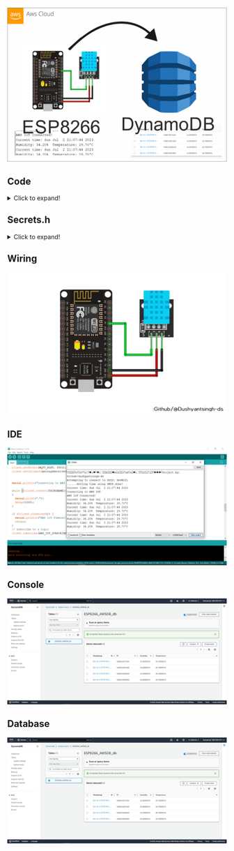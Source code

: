 
![ Circuit ](https://github.com/Dushyantsingh-ds/iot-projects/blob/main/Projects/Temperature%20%26%20Humidity%20Monitoring%20%26%20storing/Img/Posters1.jpg)


## Code 
<details>
  <summary>Click to expand!</summary>
  
```
/* This code is desgined by Dushyant singh
 *  You can follow me on Github for more such IoT and AI content: Github/@dushyantsingh-ds
 */
 
#include <ESP8266WiFi.h>
#include <WiFiClientSecure.h>
#include <PubSubClient.h>
#include <ArduinoJson.h>
#include <time.h>
#include "Secrets.h"
#include <DHT.h>
 
#define DHTPIN 2        // Digital pin connected to the DHT sensor
#define DHTTYPE DHT11   // DHT 11
 
DHT dht(DHTPIN, DHTTYPE);
 
float h ;
float t;
unsigned long lastMillis = 0;
unsigned long previousMillis = 0;
const long interval = 5000;
 
#define AWS_IOT_PUBLISH_TOPIC   "ESP8266_AWSDB/pub"
#define AWS_IOT_SUBSCRIBE_TOPIC "ESP8266_AWSDB/sub" 

 
WiFiClientSecure net;
 
BearSSL::X509List cert(cacert);
BearSSL::X509List client_crt(client_cert);
BearSSL::PrivateKey key(privkey);
 
PubSubClient client(net);
 
time_t now;
time_t nowish = 1510592825;
struct tm timeinfo;
 
void NTPConnect(void)
{
  Serial.print("Setting time using SNTP");
  configTime(TIME_ZONE * 3600, 0 * 3600, "pool.ntp.org", "time.nist.gov");
  now = time(nullptr);
  while (now < nowish)
  {
    delay(500);
    Serial.print(".");
    now = time(nullptr);
  }
  Serial.println("done!");

  gmtime_r(&now, &timeinfo);
  Serial.print("Current time: ");
  Serial.print(asctime(&timeinfo));
}
 
 
void messageReceived(char *topic, byte *payload, unsigned int length)
{
  Serial.print("Received [");
  Serial.print(topic);
  Serial.print("]: ");
  for (int i = 0; i < length; i++)
  {
    Serial.print((char)payload[i]);
  }
  Serial.println();
}
 
 
void connectAWS()
{
  delay(3000);
  WiFi.mode(WIFI_STA);
  WiFi.begin(WIFI_SSID, WIFI_PASSWORD);
 Serial.println("Project by:");
 Serial.println("Github/dushyantsingh-ds");
  Serial.println(String("Attempting to connect to SSID: ") + String(WIFI_SSID));
 
  while (WiFi.status() != WL_CONNECTED)
  {
    Serial.print(".");
    delay(1000);
  }
 
  NTPConnect();
 
  net.setTrustAnchors(&cert);
  net.setClientRSACert(&client_crt, &key);
 
  client.setServer(MQTT_HOST, 8883);
  client.setCallback(messageReceived);
 
 
  Serial.println("Connecting to AWS IOT");
 
  while (!client.connect(THINGNAME))
  {
    Serial.print(".");
    delay(1000);
  }
 
  if (!client.connected()) {
    Serial.println("AWS IoT Timeout!");
    return;
  }
  // Subscribe to a topic
  client.subscribe(AWS_IOT_SUBSCRIBE_TOPIC);
 
  Serial.println("AWS IoT Connected!");
}
 
 
void publishMessage()
{
  StaticJsonDocument<200> doc;
  doc["TimeStamp"] = asctime(&timeinfo);
  doc["Humidity"] = h;
  doc["Temperature"] = t;
  char jsonBuffer[512];
  serializeJson(doc, jsonBuffer); // print to client
 
  client.publish(AWS_IOT_PUBLISH_TOPIC, jsonBuffer);
}
 
 
void setup()
{
  Serial.begin(115200);
  connectAWS();
  dht.begin();
}
 
 
void loop()
{
  h = dht.readHumidity();
  t = dht.readTemperature();
 
  if (isnan(h) || isnan(t) )  // Check if any reads failed and exit early (to try again).
  {
    Serial.println(F("Failed to read from DHT sensor!"));
    return;
  }
 
  Serial.print("Current time: ");
  Serial.print(asctime(&timeinfo));
  Serial.print(F("Humidity: "));
  Serial.print(h);
  Serial.print(F("%  Temperature: "));
  Serial.print(t);
  Serial.println(F("°C "));
  delay(2000);
 
  now = time(nullptr);
 
  if (!client.connected())
  {
    connectAWS();
  }
  else
  {
    client.loop();
    if (millis() - lastMillis > 5000)
    {
      lastMillis = millis();
      publishMessage();
    }
  }
}

```
</details>


## Secrets.h
<details>
  <summary>Click to expand!</summary>
  

```
/* This code is desgined by Dushyant singh
 *  You can follow me on Github for more such IoT and AI content: Github/@dushyantsingh-ds
 */
 
#include <pgmspace.h>
#define SECRET
const char WIFI_SSID[] = "DevWifi";
const char WIFI_PASSWORD[] = "XXXXXXXXXXXXXXXXXX";

#define THINGNAME "ESP8266_AWSDB"
int8_t TIME_ZONE = -5; //NYC(USA): -5 UTC
const char MQTT_HOST[] = "XXXXXXXXX.amazonaws.com";



// Amazon Root CA 1
static const char cacert[] PROGMEM = R"EOF(
-----BEGIN CERTIFICATE-----
-----END CERTIFICATE-----
)EOF";

// Device Certificate
static const char client_cert[] PROGMEM = R"KEY(
-----BEGIN CERTIFICATE-----
-----END CERTIFICATE-----


)KEY";

// Device Private Key
static const char privkey[] PROGMEM = R"KEY(
-----BEGIN RSA PRIVATE KEY-----
-----END RSA PRIVATE KEY-----

)KEY";

```
</details>

## Wiring
![ Circuit ](https://github.com/Dushyantsingh-ds/iot-projects/blob/main/Projects/Temperature%20%26%20Humidity%20Monitoring%20%26%20storing/Img/wiring.jpg)


## IDE
![ Circuit ](https://github.com/Dushyantsingh-ds/iot-projects/blob/main/Projects/Temperature%20%26%20Humidity%20Monitoring%20%26%20storing/Img/ide.png)

## Console
![ Circuit ](https://github.com/Dushyantsingh-ds/iot-projects/blob/main/Projects/Temperature%20%26%20Humidity%20Monitoring%20%26%20storing/Img/database.png)

## Database
![ result ](https://github.com/Dushyantsingh-ds/iot-projects/blob/main/Projects/Temperature%20%26%20Humidity%20Monitoring%20%26%20storing/Img/database.png)
